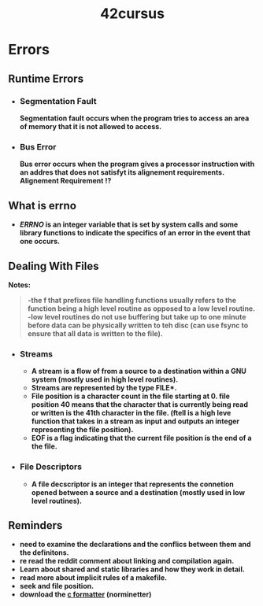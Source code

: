 <h1 align="center" ><strong>42cursus</h1>

# Errors
## Runtime Errors

- ### **Segmentation Fault**
    Segmentation fault occurs when the program tries to access an area of memory that it is not allowed to access.
- ### **Bus Error**
    Bus error occurs when the program gives a processor instruction with an addres that does not satisfyt its alignement requirements.
    Alignement Requirement :interrobang:
## What is errno
- _ERRNO_ is an integer variable that is set by system calls and some library functions to indicate the specifics of an error in the event that one occurs.

## Dealing With Files
**Notes**: 
>-the f that prefixes file handling functions usually refers to the function being a high level routine as opposed to a low level routine.
>-low level routines do not use buffering but take up to one minute before data can be physically written to teh disc (can use fsync to ensure that all data is written to the file).
- ### **Streams**
    - A stream is a flow of from a source to a destination within a GNU system (mostly used in high level routines).
    - Streams are represented by the type FILE*.
    - File position is a character count in the file starting at 0. file position 40 means that the character that is currently being read or written is the 41th character in the file. (**ftell** is a high leve function that takes in a stream as input and outputs an integer representing the file position).
    - EOF is a flag indicating that the current file position is the end of a the file.
- ### **File Descriptors**
    - A file decscriptor is an integer that represents the connetion opened between a source and a destination (mostly used in low level routines).


## Reminders
- need to examine the declarations and the conflics between them and the definitons.
- re read the reddit comment about linking and compilation again.
- Learn about shared and static libraries and how they work in detail.
- read more about implicit rules of a makefile.
- seek and file position.
- download the [c formatter](https://github.com/dawnbeen/c_formatter_42) (norminetter)